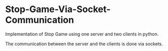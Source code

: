 # Stop-Game-Via-Socket-Communication

Implementation of Stop Game using one server and two clients in python.

The communication between the server and the clients is done via sockets.
